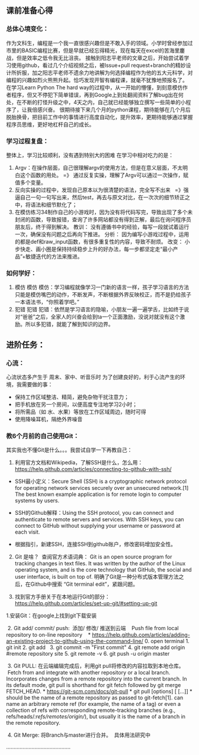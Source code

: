 ## 课前准备心得
### 总体心境变化：
作为文科生，编程是一个我一直很感兴趣但是不敢入手的领域。小学时曾经参加过市里的BASIC编程比赛，但是早就已经忘得精光，现在每天在excel的苦海里鏖战，但是效率之低令我无比沮丧。
接触到阳志平老师的文章之后，开始尝试着学习使用github，看过几个介绍视频之后，被Issue+pull request+branch的精妙设计所折服，加之阳志平老师不遗余力地讲解为何选择编程作为他的五大元科学，对编程的兴趣如烈火熊熊升起。恰巧发现开智有编程课，就毫不犹豫地预报名了。
在学习Learn Python The hard way的过程中，从一开始的懵懂，到刻意模仿作者程序，但又不停犯下简单错误，再到Google上到处翻阅资料了解bug出在何处，在不断的打怪升级之中，4天之内，自己就已经能够独立撰写一些简单的小程序了，让我倍感兴奋。
很期待接下来几个月的python课程，期待能够在几个月后脱胎换骨，把目前工作中的事情进行高度自动化，提升效率，更期待能够通过掌握程序员思维，更好地杠杆自己的成长。

### 学习过程复盘：
整体上，学习比较顺利，没有遇到特别大的困难
在学习中相对吃力的是：
1. Argv：在操作层面，自己很理解argv的使用方法，但是在意义层面，不太明白这个函数的用处。  =》 通过反复实操，理解了Argv可以通过一次操作，赋值多个变量。
2. 反向实操的过程中，发现自己原本以为很清楚的语法，完全写不出来    =》强逼自己一句一句写出来，然后test，再去与原文对比，在一次次的细节矫正之中，将语法和细节默化了；
3. 在模仿练习34制作自己的小游戏时，因为没有将代码写完，导致出现了多个未封闭的函数，导致报错，查询了许多网站都没有得到正解，最后在询问程序员朋友后，终于得到解决。
教训： 没有遵循书中的经验，每写一段就试着运行一次，确保没有问题之后再向下推进。
分析： 因为编写小游戏过程中，运用的都是def和raw_input函数，有很多重复性的内容，导致不耐烦。
改变： 小步快走、画小圈是保持持续稳步上升的好办法，每一步都坚定走“最小产品”+敏捷迭代的方法来推进。

### 如何学好：
1. 模仿 模仿 模仿：学习编程就像学习一门新的语言一样，孩子学习语言的方法只能是模仿嘴巴的动作，不断发声，不断根据外界反映校正，而不是扔给孩子一本语法书，“你照着学吧。”
2. 犯错 犯错 犯错：依然是学习语言的隐喻，小朋友一遍一遍学舌，比如终于说对“爸爸”之后，全家人的兴奋会给到ta一个正面激励，没说对就没有这个激励。所以多犯错，就能了解到知识的边界。

## 进阶任务：
### 心流：
心流状态多产生于 周末、家中、听音乐时
为了创建良好的，利于心流产生的环境，我需要做的事：
- 保持工作区域整洁、精简，避免杂物干扰注意力；
- 把手机放在另一个房间，以便高度专注地学习2小时；
- 将所需品（如 水、水果）等放在工作区域周边，随时可得
- 使用降噪耳机，隔绝外界噪音

### 教6个月前的自己使用Git：
其实我也不懂Git是什么。。。我尝试自学一下再教自己：

1. 利用官方文档和Wikipedia，了解SSH是什么，怎么用：https://help.github.com/articles/connecting-to-github-with-ssh/
* SSH最小定义：Secure Shell (SSH) is a cryptographic network protocol for operating network services securely over an unsecured network.[1] The best known example application is for remote login to computer systems by users.

* SSH的Github解释：Using the SSH protocol, you can connect and authenticate to remote servers and services. With SSH keys, you can connect to GitHub without supplying your username or password at each visit.

* 根据指引，新建SSH，连接SSH到github账户，修改密码增加安全性。

2. Git 是啥？  查阅官方术语词典：
Git is an open source program for tracking changes in text files. It was written by the author of the Linux operating system, and is the core technology that GitHub, the social and user interface, is built on top of.
明确了Git是一种分布式版本管理方法之后，在Github中搜索 “Git terminal edit”，紧跟问题。

3. 找到官方手册关于在本地运行Git的部分： 
https://help.github.com/articles/set-up-git/#setting-up-git

  1.安装Git：在google上找到git下载安装


  2. Git add/ commit/ push:  添加/ 修改/ 推送到云端
    Push file from local repository to on-line repository
    * https://help.github.com/articles/adding-an-existing-project-to-github-using-the-command-line/
      0. open terminal
      1. git init
      2. git add
      3. git commit -m "First commit"
      4. git remote add origin #remote repository site
      5. git remote -v
      6. git push -u origin master
 
  3. Git PULL: 在云端编辑完成后，利用git pull将修改的内容拉取到本地仓库。
      Fetch from and integrate with another repository or a local branch. Incorporates changes from a remote repository into the current branch. In its default mode, git pull is shorthand for git fetch followed by git merge FETCH_HEAD.
      * https://git-scm.com/docs/git-pull    * git pull [options] [<repository> [<refspec>…​]]
      * <repository> should be the name of a remote repository as passed to git-fetch[1]. <refspec> can name an arbitrary remote ref (for example, the name of a tag) or even a collection of refs with corresponding remote-tracking branches (e.g., refs/heads/*:refs/remotes/origin/*), but usually it is the name of a branch in the remote repository.
     
  4. Git Merge: 将Branch与master进行合并。
  具体用法研究中
  
  ...........................................
